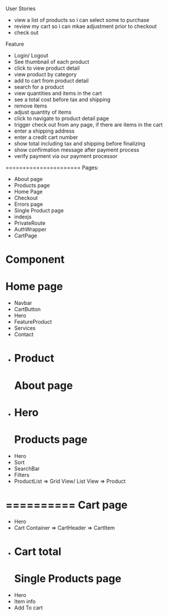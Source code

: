 User Stories

- view a list of products so i can select some to purchase
- review my cart so i can mkae adjustment prior to checkout
- check out

Feature

- Login/ Logout
- See thumbnail of each product
- click to view product detail
- view product by category
- add to cart from product detail
- search for a product
- view quantities and items in the cart
- see a total cost before tax and shipping
- remove items
- adjust quantity of items
- click to navigate to product detail page
- trigger check out from any page, if there are items in the cart
- enter a shipping address
- enter a credit cart number
- show total including tax and shipping before finalizing
- show confirmation message after payment process
- verify payment via our payment processor

======================
Pages:

- About page
- Products page
- Home Page
- Checkout
- Errors page
- Single Product page
- indexjs
- PrivateRoute
- AuthWrapper
- CartPage

# Component

# Home page

- Navbar
- CartButton
- Hero
- FeatureProduct
- Services
- Contact
- # Product
  # About page
- # Hero
  # Products page
- Hero
- Sort
- SearchBar
- Filters
- ProductList => Grid View/ List View => Product

==========
Cart page
==========

- Hero
- Cart Container => CartHeader => CartItem
- # Cart total
  # Single Products page
- Hero
- Item info
- Add To cart
